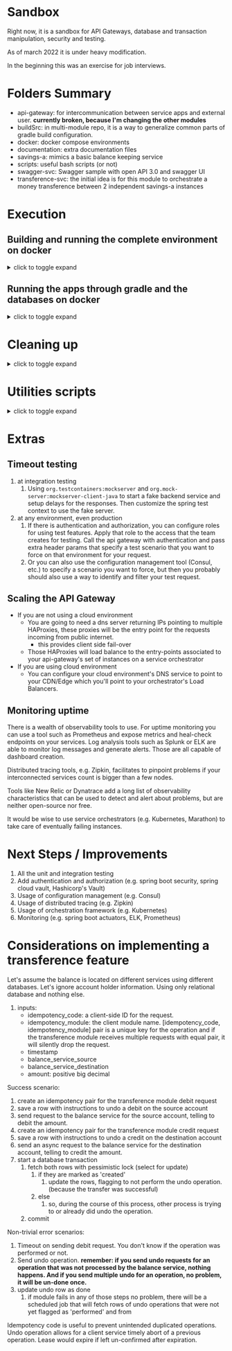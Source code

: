 # Sandbox

Right now, it is a sandbox for API Gateways, database and transaction manipulation, security and testing.

As of march 2022 it is under heavy modification.

In the beginning this was an exercise for job interviews.

# Folders Summary

* api-gateway: for intercommunication between service apps and external user. **currently broken, because I'm changing the other modules**
* buildSrc: in multi-module repo, it is a way to generalize common parts of gradle build configuration.
* docker: docker compose environments
* documentation: extra documentation files
* savings-a: mimics a basic balance keeping service
* scripts: useful bash scripts (or not)
* swagger-svc: Swagger sample with open API 3.0 and swagger UI
* transference-svc: the initial idea is for this module to orchestrate a money transference between 2 independent savings-a instances
 
# Execution

## Building and running the complete environment on docker

<details>
  <summary>click to toggle expand</summary>

Preparing the images:

```shell
./gradlew bootBuildImage
```

Starting the complete environment:

```shell
cd docker/complete-env
docker compose -p temp up
```

To read the access logs from api gateway:

```shell
docker exec -it temp-api-gateway-1 bash
cat /workspace/access_log.log
```

</details>

## Running the apps through gradle and the databases on docker

<details>
  <summary>click to toggle expand</summary>

Starting the databases:

```shell
cd docker/env-without-apps
docker compose -p temp up
```

Then you choose to

* start all the apps in one go (console logs become mixed):
    * `./gradlew b --parallel --max-workers=4 -x checkstyleMain -x checkstyleTest -x spotbugsMain -x spotbugsTest -x test bootRun -PjvmArgs="-Dreactor.netty.http.server.accessLogEnabled=true"`
* or start each separately:
    * `./gradlew savings-a::bootRun`
    * `./gradlew savings-b::bootRun`
    * `./gradlew api-gateway::bootRun -PjvmArgs="-Dreactor.netty.http.server.accessLogEnabled=true"`

The API Gateway **access logs** will be located on the root folder of the api-gateway module.

</details>

# Cleaning up

<details>
  <summary>click to toggle expand</summary>

```shell
# at the docker compose folder you used the up command
docker compose -p temp down --remove-orphans
```

</details>

# Utilities scripts

<details>
  <summary>click to toggle expand</summary>

At folder `scripts/`

* [api-get-balance.sh](scripts/api-get-balance.sh): send get balance request to the api gateway
    * args:
        * `a` or `b` depending on the module you want to reach
    * example:
        * `scripts/api-get-balance.sh b`
* [api-update-balance.sh](scripts/api-update-balance.sh): send update balance request to the api gateway
    * args:
        * `a` or `b` depending on the module you want to reach
        * amount you want to add or subtract
    * example:
        * `scripts/api-update-balance.sh a -12.32`
* [get-balance.sh](scripts/get-balance.sh): send get balance request to a specific savings server
    * args:
        * port: depending on the module you want to reach
    * example:
        * `scripts/get-balance.sh 8081`
* [update-balance.sh](scripts/update-balance.sh): send update balance request to a specific savings server
    * args:
        * `a` or `b` depending on the module you want to reach
        * amount you want to add or subtract
    * example:
        * `scripts/update-balance.sh 8081 -12.32`

</details>

# Extras

## Timeout testing

1. at integration testing
    1. Using `org.testcontainers:mockserver` and `org.mock-server:mockserver-client-java` to start a fake backend
       service and setup delays for the responses. Then customize the spring test context to use the fake server.
2. at any environment, even production
    1. If there is authentication and authorization, you can configure roles for using test features. Apply that role to
       the access that the team creates for testing. Call the api gateway with authentication and pass extra header
       params that specify a test scenario that you want to force on that environment for your request.
    2. Or you can also use the configuration management tool (Consul, etc.) to specify a scenario you want to force, but
       then you probably should also use a way to identify and filter your test request.

## Scaling the API Gateway

* If you are not using a cloud environment
    * You are going to need a dns server returning IPs pointing to multiple HAProxies, these proxies will be the entry
      point for the requests incoming from public internet.
        * this provides client side fail-over
    * Those HAProxies will load balance to the entry-points associated to your api-gateway's set of instances on a
      service orchestrator
* If you are using cloud environment
    * You can configure your cloud environment's DNS service to point to your CDN/Edge which you'll point to your
      orchestrator's Load Balancers.

## Monitoring uptime

There is a wealth of observability tools to use. For uptime monitoring you can use a tool such as Prometheus and expose
metrics and heal-check endpoints on your services. Log analysis tools such as Splunk or ELK are able to monitor log
messages and generate alerts. Those are all capable of dashboard creation.

Distributed tracing tools, e.g. Zipkin, facilitates to pinpoint problems if your interconnected services count is bigger
than a few nodes.

Tools like New Relic or Dynatrace add a long list of observability characteristics that can be used to detect and alert
about problems, but are neither open-source nor free.

It would be wise to use service orchestrators (e.g. Kubernetes, Marathon) to take care of eventually failing instances.

# Next Steps / Improvements

1. All the unit and integration testing
2. Add authentication and authorization (e.g. spring boot security, spring cloud vault, Hashicorp's Vault)
3. Usage of configuration management (e.g. Consul)
4. Usage of distributed tracing (e.g. Zipkin)
5. Usage of orchestration framework (e.g. Kubernetes)
6. Monitoring (e.g. spring boot actuators, ELK, Prometheus)

# Considerations on implementing a transference feature

Let's assume the balance is located on different services using different databases. Let's ignore account holder
information. Using only relational database and nothing else.

1. inputs:
    * idempotency_code: a client-side ID for the request.
    * idempotency_module: the client module name. \[idempotency_code, idempotency_module\] pair is a unique key for the
      operation and if the transference module receives multiple requests with equal pair, it will silently drop the
      request.
    * timestamp
    * balance_service_source
    * balance_service_destination
    * amount: positive big decimal

Success scenario:

1. create an idempotency pair for the transference module debit request
2. save a row with instructions to undo a debit on the source account
3. send request to the balance service for the source account, telling to debit the amount.
4. create an idempotency pair for the transference module credit request
5. save a row with instructions to undo a credit on the destination account
6. send an async request to the balance service for the destination account, telling to credit the amount.
7. start a database transaction
    1. fetch both rows with pessimistic lock (select for update)
        1. if they are marked as 'created'
            1. update the rows, flagging to not perform the undo operation. (because the transfer was successful)
        2. else
            1. so, during the course of this process, other process is trying to or already did undo the operation.
    2. commit

Non-trivial error scenarios:

1. Timeout on sending debit request. You don't know if the operation was performed or not.
2. Send undo operation. **remember: if you send undo requests for an operation that was not processed by the balance
   service, nothing happens. And if you send multiple undo for an operation, no problem, it will be un-done once.**
3. update undo row as done
    1. if module fails in any of those steps no problem, there will be a scheduled job that will fetch rows of undo
       operations that were not yet flagged as 'performed' and from

Idempotency code is useful to prevent unintended duplicated operations. Undo operation allows for a client service
timely abort of a previous operation. Lease would expire if left un-confirmed after expiration.

